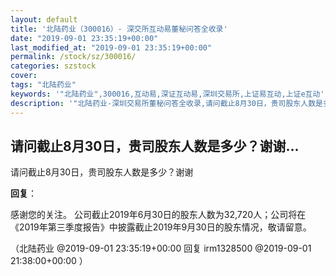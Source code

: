 ```yaml
---
layout: default
title: '北陆药业（300016）- 深交所互动易董秘问答全收录'
date: "2019-09-01 23:35:19+00:00"
last_modified_at: "2019-09-01 23:35:19+00:00"
permalink: /stock/sz/300016/
categories: szstock
cover: 
tags: "北陆药业"
keywords: '"北陆药业",300016,互动易,深证互动易,深圳交易所,上证易互动,上证e互动'
description: '"北陆药业-深圳交易所董秘问答全收录,请问截止8月30日，贵司股东人数是多少？谢谢"'
---
```


## 请问截止8月30日，贵司股东人数是多少？谢谢...

请问截止8月30日，贵司股东人数是多少？谢谢

**回复**：

感谢您的关注。
公司截止2019年6月30日的股东人数为32,720人；公司将在《2019年第三季度报告》中披露截止2019年9月30日的股东情况，敬请留意。 

（北陆药业  @2019-09-01 23:35:19+00:00 回复 irm1328500  @2019-09-01 21:38:00+00:00 ）

